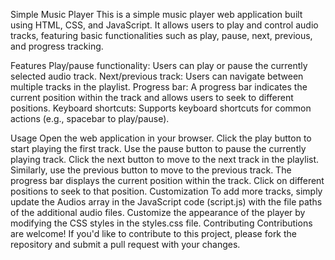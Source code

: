 Simple Music Player
This is a simple music player web application built using HTML, CSS, and JavaScript. It allows users to play and control audio tracks, featuring basic functionalities such as play, pause, next, previous, and progress tracking.

Features
Play/pause functionality: Users can play or pause the currently selected audio track.
Next/previous track: Users can navigate between multiple tracks in the playlist.
Progress bar: A progress bar indicates the current position within the track and allows users to seek to different positions.
Keyboard shortcuts: Supports keyboard shortcuts for common actions (e.g., spacebar to play/pause).

Usage
Open the web application in your browser.
Click the play button to start playing the first track.
Use the pause button to pause the currently playing track.
Click the next button to move to the next track in the playlist.
Similarly, use the previous button to move to the previous track.
The progress bar displays the current position within the track. Click on different positions to seek to that position.
Customization
To add more tracks, simply update the Audios array in the JavaScript code (script.js) with the file paths of the additional audio files.
Customize the appearance of the player by modifying the CSS styles in the styles.css file.
Contributing
Contributions are welcome! If you'd like to contribute to this project, please fork the repository and submit a pull request with your changes.



